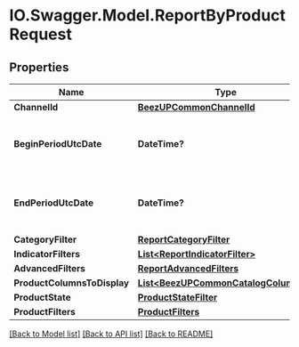 # IO.Swagger.Model.ReportByProductRequest
## Properties

Name | Type | Description | Notes
------------ | ------------- | ------------- | -------------
**ChannelId** | [**BeezUPCommonChannelId**](BeezUPCommonChannelId.md) |  | [optional] 
**BeginPeriodUtcDate** | **DateTime?** | The begin date period you want to get the report | 
**EndPeriodUtcDate** | **DateTime?** | The end date period you want to get the report. | 
**CategoryFilter** | [**ReportCategoryFilter**](ReportCategoryFilter.md) |  | [optional] 
**IndicatorFilters** | [**List&lt;ReportIndicatorFilter&gt;**](ReportIndicatorFilter.md) |  | [optional] 
**AdvancedFilters** | [**ReportAdvancedFilters**](ReportAdvancedFilters.md) |  | 
**ProductColumnsToDisplay** | [**List&lt;BeezUPCommonCatalogColumnId&gt;**](BeezUPCommonCatalogColumnId.md) |  | [optional] 
**ProductState** | [**ProductStateFilter**](ProductStateFilter.md) |  | 
**ProductFilters** | [**ProductFilters**](ProductFilters.md) |  | [optional] 

[[Back to Model list]](../README.md#documentation-for-models) [[Back to API list]](../README.md#documentation-for-api-endpoints) [[Back to README]](../README.md)

